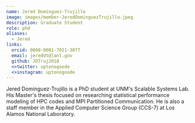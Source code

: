 ```yaml
---
name: Jered Dominguez-Trujillo
image: images/member-JeredDominguezTrujillo.jpeg
description: Graduate Student 
role: phd
aliases:
  - Jered
links:
  orcid: 0000-0001-7021-3077
  email: jereddt@lanl.gov
  github: JDTruj2018
  <>twitter: uptonogoode
  <>instagram: uptonogoode
---
```


Jered Dominguez-Trujillo is a PhD student at UNM's Scalable Systems Lab. 
His Master's thesis focused on researching statistical performance modeling of HPC codes and MPI Partitioned Communication. 
He is also a staff member in the Applied Computer Science Group (CCS-7) at Los Alamos National Laboratory. 
